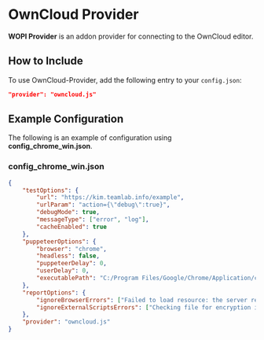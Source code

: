 # OwnCloud Provider

**WOPI Provider** is an addon provider for connecting to the OwnCloud editor.

## How to Include

To use OwnCloud-Provider, add the following entry to your `config.json`:

```json
"provider": "owncloud.js"
```

## Example Configuration

The following is an example of configuration using **config_chrome_win.json**.

### config_chrome_win.json

```json
{
    "testOptions": {
        "url": "https://kim.teamlab.info/example",
        "urlParam": "action={\"debug\":true}",
        "debugMode": true,
        "messageType": ["error", "log"],
        "cacheEnabled": true
    },
    "puppeteerOptions": {
        "browser": "chrome",
        "headless": false,
        "puppeteerDelay": 0,
        "userDelay": 0,
        "executablePath": "C:/Program Files/Google/Chrome/Application/chrome.exe"
    },
    "reportOptions": {
        "ignoreBrowserErrors": ["Failed to load resource: the server responded with a status of 404 ()"],
        "ignoreExternalScriptsErrors": ["Checking file for encryption is not supported on Windows"]
    },
    "provider": "owncloud.js"
}
```
